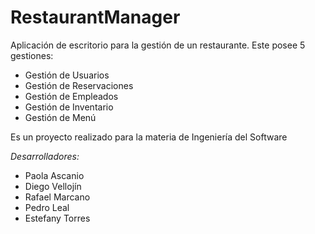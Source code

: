 # RestaurantManager
Aplicación de escritorio para la gestión de un restaurante. Este posee 5 gestiones:

 - Gestión de Usuarios
 - Gestión de Reservaciones
 - Gestión de Empleados
 - Gestión de Inventario
 - Gestión de Menú

Es un proyecto realizado para la materia de Ingeniería del Software

*Desarrolladores:*
 * Paola Ascanio
 * Diego Vellojín
 * Rafael Marcano
 * Pedro Leal
 * Estefany Torres
